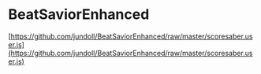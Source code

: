 # BeatSaviorEnhanced

[https://github.com/jundoll/BeatSaviorEnhanced/raw/master/scoresaber.user.js](https://github.com/jundoll/BeatSaviorEnhanced/raw/master/scoresaber.user.js)

